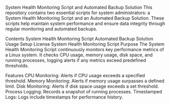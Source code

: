 System Health Monitoring Script and Automated Backup Solution
This repository contains two essential scripts for system administrators: a System Health Monitoring Script and an Automated Backup Solution. These scripts help maintain system performance and ensure data integrity through regular monitoring and automated backups.

Contents
System Health Monitoring Script
Automated Backup Solution
Usage
Setup
License
System Health Monitoring Script
Purpose
The System Health Monitoring Script continuously monitors key performance metrics of a Linux system. It checks CPU usage, memory usage, disk space, and running processes, logging alerts if any metrics exceed predefined thresholds.

Features
CPU Monitoring: Alerts if CPU usage exceeds a specified threshold.
Memory Monitoring: Alerts if memory usage surpasses a defined limit.
Disk Monitoring: Alerts if disk space usage exceeds a set threshold.
Process Logging: Records a snapshot of running processes.
Timestamped Logs: Logs include timestamps for performance history.

